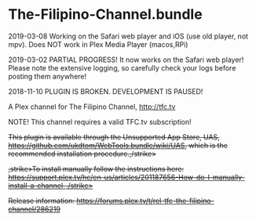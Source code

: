 # The-Filipino-Channel.bundle

2019-03-08 Working on the Safari web player and iOS (use old player, not mpv). Does NOT work in Plex Media Player (macos,RPi)

2019-03-02 PARTIAL PROGRESS!  It now works on the Safari web player! Please note the extensive logging, so carefully 
check your logs before posting them anywhere!

2018-11-10 PLUGIN IS BROKEN.  DEVELOPMENT IS PAUSED!

A Plex channel for The Filipino Channel, http://tfc.tv

NOTE! This channel requires a valid TFC.tv subscription!

<strike>This plugin is available through the Unsupported App Store, UAS, https://github.com/ukdtom/WebTools.bundle/wiki/UAS, which is the recommended installation procedure.,/strike>

,strike>To install manually follow the instructions here: https://support.plex.tv/hc/en-us/articles/201187656-How-do-I-manually-install-a-channel-,/strike>

Release information: https://forums.plex.tv/t/rel-tfc-the-filipino-channel/286219
